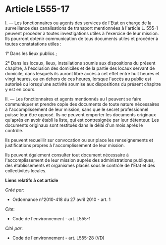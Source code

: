 # Article L555-17

I. ― Les fonctionnaires ou agents des services de l'Etat en charge de la surveillance des canalisations de transport
mentionnées à l'article L. 555-1 peuvent procéder à toutes investigations utiles à l'exercice de leur mission. Ils pourront
obtenir communication de tous documents utiles et procéder à toutes constatations utiles : 

1° Dans les lieux publics ; 

2° Dans les locaux, lieux, installations soumis aux dispositions du présent chapitre, à l'exclusion des domiciles et de la
partie des locaux servant de domicile, dans lesquels ils auront libre accès à cet effet entre huit heures et vingt heures, ou
en dehors de ces heures, lorsque l'accès au public est autorisé ou lorsqu'une activité soumise aux dispositions du présent
chapitre y est en cours. 

II. ― Les fonctionnaires et agents mentionnés au I peuvent se faire communiquer et prendre copie des documents de toute
nature nécessaires à l'accomplissement de leur mission, sans que le secret professionnel puisse leur être opposé. Ils ne
peuvent emporter les documents originaux qu'après en avoir établi la liste, qui est contresignée par leur détenteur. Les
documents originaux sont restitués dans le délai d'un mois après le contrôle. 

Ils peuvent recueillir sur convocation ou sur place les renseignements et justifications propres à l'accomplissement de leur
mission. 

Ils peuvent également consulter tout document nécessaire à l'accomplissement de leur mission auprès des administrations
publiques, des établissements et organismes placés sous le contrôle de l'Etat et des collectivités locales.

**Liens relatifs à cet article**

_Créé par_:

  - Ordonnance n°2010-418  du 27 avril 2010 - art. 1

_Cite_:

  - Code de l'environnement - art. L555-1

_Cité par_:

  - Code de l'environnement - art. L555-28 (VD)
